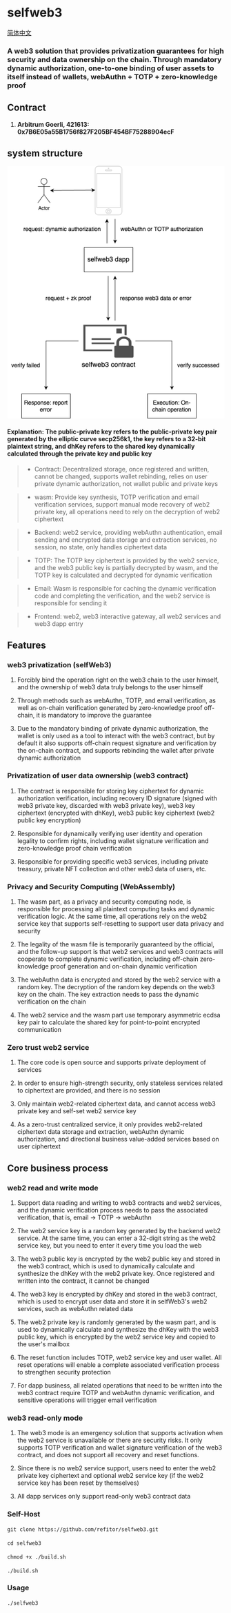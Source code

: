 # selfweb3

[简体中文][1]

### A web3 solution that provides privatization guarantees for high security and data ownership on the chain. Through mandatory dynamic authorization, one-to-one binding of user assets to itself instead of wallets, webAuthn + TOTP + zero-knowledge proof

## Contract

1. **Arbitrum Goerli, 421613: 0x7B6E05a55B1756f827F205BF454BF75288904ecF**

## system structure

![/docs/selfweb3.png](/docs/selfweb3.png)

#### Explanation: The public-private key refers to the public-private key pair generated by the elliptic curve secp256k1, the key refers to a 32-bit plaintext string, and dhKey refers to the shared key dynamically calculated through the private key and public key

> - Contract: Decentralized storage, once registered and written, cannot be changed, supports wallet rebinding, relies on user private dynamic authorization, not wallet public and private keys

> - wasm: Provide key synthesis, TOTP verification and email verification services, support manual mode recovery of web2 private key, all operations need to rely on the decryption of web2 ciphertext

> - Backend: web2 service, providing webAuthn authentication, email sending and encrypted data storage and extraction services, no session, no state, only handles ciphertext data

> - TOTP: The TOTP key ciphertext is provided by the web2 service, and the web3 public key is partially decrypted by wasm, and the TOTP key is calculated and decrypted for dynamic verification

> - Email: Wasm is responsible for caching the dynamic verification code and completing the verification, and the web2 service is responsible for sending it

> - Frontend: web2, web3 interactive gateway, all web2 services and web3 dapp entry

## Features

### web3 privatization (selfWeb3)

1. Forcibly bind the operation right on the web3 chain to the user himself, and the ownership of web3 data truly belongs to the user himself

2. Through methods such as webAuthn, TOTP, and email verification, as well as on-chain verification generated by zero-knowledge proof off-chain, it is mandatory to improve the guarantee

3. Due to the mandatory binding of private dynamic authorization, the wallet is only used as a tool to interact with the web3 contract, but by default it also supports off-chain request signature and verification by the on-chain contract, and supports rebinding the wallet after private dynamic authorization

### Privatization of user data ownership (web3 contract)

1. The contract is responsible for storing key ciphertext for dynamic authorization verification, including recovery ID signature (signed with web3 private key, discarded with web3 private key), web3 key ciphertext (encrypted with dhKey), web3 public key ciphertext (web2 public key encryption)

2. Responsible for dynamically verifying user identity and operation legality to confirm rights, including wallet signature verification and zero-knowledge proof chain verification

3. Responsible for providing specific web3 services, including private treasury, private NFT collection and other web3 data of users, etc.

### Privacy and Security Computing (WebAssembly)

1. The wasm part, as a privacy and security computing node, is responsible for processing all plaintext computing tasks and dynamic verification logic. At the same time, all operations rely on the web2 service key that supports self-resetting to support user data privacy and security

2. The legality of the wasm file is temporarily guaranteed by the official, and the follow-up support is that web2 services and web3 contracts will cooperate to complete dynamic verification, including off-chain zero-knowledge proof generation and on-chain dynamic verification

3. The webAuthn data is encrypted and stored by the web2 service with a random key. The decryption of the random key depends on the web3 key on the chain. The key extraction needs to pass the dynamic verification on the chain

4. The web2 service and the wasm part use temporary asymmetric ecdsa key pair to calculate the shared key for point-to-point encrypted communication

### Zero trust web2 service

1. The core code is open source and supports private deployment of services

2. In order to ensure high-strength security, only stateless services related to ciphertext are provided, and there is no session

3. Only maintain web2-related ciphertext data, and cannot access web3 private key and self-set web2 service key

4. As a zero-trust centralized service, it only provides web2-related ciphertext data storage and extraction, webAuthn dynamic authorization, and directional business value-added services based on user ciphertext

## Core business process

### web2 read and write mode

1. Support data reading and writing to web3 contracts and web2 services, and the dynamic verification process needs to pass the associated verification, that is, email -> TOTP -> webAuthn

2. The web2 service key is a random key generated by the backend web2 service. At the same time, you can enter a 32-digit string as the web2 service key, but you need to enter it every time you load the web

3. The web3 public key is encrypted by the web2 public key and stored in the web3 contract, which is used to dynamically calculate and synthesize the dhKey with the web2 private key. Once registered and written into the contract, it cannot be changed

4. The web3 key is encrypted by dhKey and stored in the web3 contract, which is used to encrypt user data and store it in selfWeb3's web2 services, such as webAuthn related data

5. The web2 private key is randomly generated by the wasm part, and is used to dynamically calculate and synthesize the dhKey with the web3 public key, which is encrypted by the web2 service key and copied to the user's mailbox

6. The reset function includes TOTP, web2 service key and user wallet. All reset operations will enable a complete associated verification process to strengthen security protection

7. For dapp business, all related operations that need to be written into the web3 contract require TOTP and webAuthn dynamic verification, and sensitive operations will trigger email verification

### web3 read-only mode

1. The web3 mode is an emergency solution that supports activation when the web2 service is unavailable or there are security risks. It only supports TOTP verification and wallet signature verification of the web3 contract, and does not support all recovery and reset functions.

2. Since there is no web2 service support, users need to enter the web2 private key ciphertext and optional web2 service key (if the web2 service key has been reset by themselves)

3. All dapp services only support read-only web3 contract data

### Self-Host

```shell
git clone https://github.com/refitor/selfweb3.git

cd selfweb3

chmod +x ./build.sh

./build.sh
```

### Usage

```
./selfweb3
```

[1]: /docs/README-zh.md